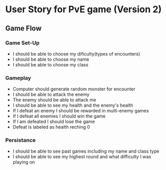 # User Story for PvE game (Version 2)

## Game Flow
### Game Set-Up
- I should be able to choose my dificulty(types of encounters)
- I should be able to choose my name
- I should be able to choose my class

### Gameplay
- Computer should generate random monster for encounter
- I should be able to attack the enemy
- The enemy should be able to attack me
- I should be able to see my health and the enemy's health
- If I defeat an enemy I should be rewarded in multi-enemy games
- If I defeat all enemies I should win the game
- If I am defeated I should lose the game
- Defeat is labeled as health reching 0

### Persistance
- I should be able to see past games including my name and class type
- I should be able to see my highest round and what difficulty I was playing on